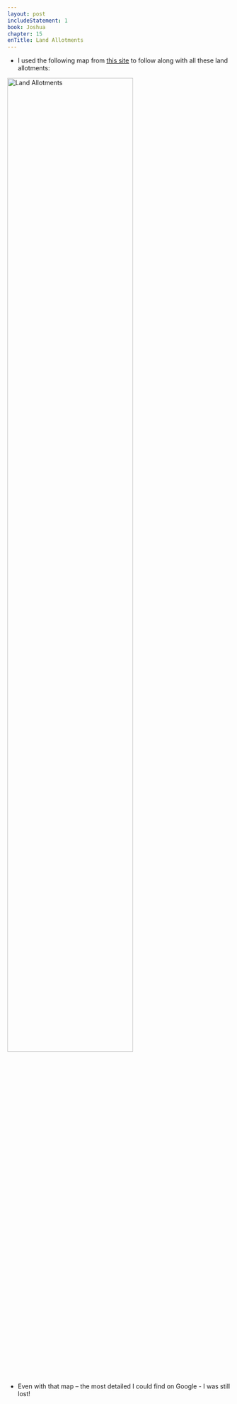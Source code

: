 ```yaml
---
layout: post
includeStatement: 1
book: Joshua
chapter: 15
enTitle: Land Allotments
---
```


- I used the following map from [this site](https://www.bible.ca/maps/bible-maps-master-index-borders-twelve-12-tribes-israel-promised-land-joshua13-22-conquest-1400BC.htm) to follow along with all these land allotments:

<!--more-->
<img src="https://www.bible.ca/maps/maps-master-archeological-bible-study-borders-twelve-12-tribes-israel-promised-division-divided-land-joshua13-22-conquest-1400BC.jpg" alt="Land Allotments" style="width: 75%" />

- Even with that map – the most detailed I could find on Google - I was still lost!
